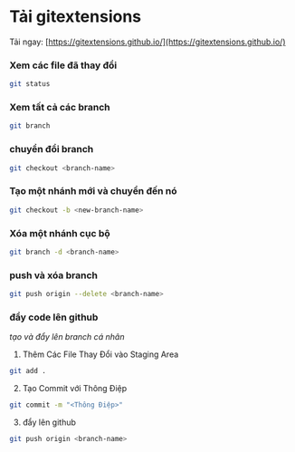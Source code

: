 # Tải gitextensions

Tải ngay: [https://gitextensions.github.io/](https://gitextensions.github.io/)


### Xem các file đã thay đổi
```sh
git status
```

### Xem tất cả các branch
```sh
git branch
```

### chuyển đổi branch
```sh
git checkout <branch-name>
```

### Tạo một nhánh mới và chuyển đến nó
```sh
git checkout -b <new-branch-name>
```

### Xóa một nhánh cục bộ
```sh
git branch -d <branch-name>
```

### push và xóa branch
```sh
git push origin --delete <branch-name>
```

### đẩy code lên github
*tạo và đẩy lên branch cá nhân*

1. Thêm Các File Thay Đổi vào Staging Area

```sh
git add .
```

2. Tạo Commit với Thông Điệp

```sh
git commit -m "<Thông Điệp>"
```

3. đẩy lên github

```sh
git push origin <branch-name>
```